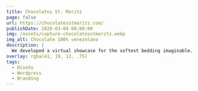 ```yaml
---
title: Chocolates St. Moritz
page: false
url: https://chocolatesstmoritz.com/
publishDate: 2020-03-04 00:00:00
img: /assets/capture-chocolatesstmoritz.webp
img_alt: Chocolate 100% venezolano
description: |
  We developed a virtual showcase for the softest bedding imaginable.
overlay: rgba(41, 19, 12, .75)
tags:
  - Diseño
  - Wordpress
  - Branding
---
```


